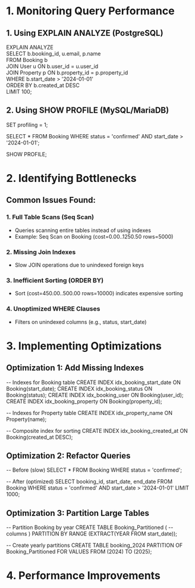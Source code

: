 # 1. Monitoring Query Performance
## 1. Using EXPLAIN ANALYZE (PostgreSQL)
EXPLAIN ANALYZE  
SELECT b.booking_id, u.email, p.name  
FROM Booking b  
JOIN User u ON b.user_id = u.user_id  
JOIN Property p ON b.property_id = p.property_id  
WHERE b.start_date > '2024-01-01'  
ORDER BY b.created_at DESC  
LIMIT 100;  

## 2. Using SHOW PROFILE (MySQL/MariaDB)
<!-- Enable profiling -->
SET profiling = 1;
<!-- Run your query -->
SELECT * FROM Booking WHERE status = 'confirmed' AND start_date > '2024-01-01';
<!-- Show profile -->
SHOW PROFILE;

# 2. Identifying Bottlenecks
## Common Issues Found:
### 1. Full Table Scans (Seq Scan)
* Queries scanning entire tables instead of using indexes
* Example: Seq Scan on Booking (cost=0.00..1250.50 rows=5000)

### 2. Missing Join Indexes
* Slow JOIN operations due to unindexed foreign keys

### 3. Inefficient Sorting (ORDER BY)
* Sort (cost=450.00..500.00 rows=10000) indicates expensive sorting

### 4. Unoptimized WHERE Clauses
* Filters on unindexed columns (e.g., status, start_date)

# 3. Implementing Optimizations
## Optimization 1: Add Missing Indexes
-- Indexes for Booking table
CREATE INDEX idx_booking_start_date ON Booking(start_date);
CREATE INDEX idx_booking_status ON Booking(status);
CREATE INDEX idx_booking_user ON Booking(user_id);
CREATE INDEX idx_booking_property ON Booking(property_id);

-- Indexes for Property table
CREATE INDEX idx_property_name ON Property(name);

-- Composite index for sorting
CREATE INDEX idx_booking_created_at ON Booking(created_at DESC);

## Optimization 2: Refactor Queries
-- Before (slow)
SELECT * FROM Booking WHERE status = 'confirmed';

-- After (optimized)
SELECT booking_id, start_date, end_date 
FROM Booking 
WHERE status = 'confirmed' 
AND start_date > '2024-01-01'
LIMIT 1000;

## Optimization 3: Partition Large Tables
-- Partition Booking by year
CREATE TABLE Booking_Partitioned (
    -- columns
) PARTITION BY RANGE (EXTRACT(YEAR FROM start_date));

-- Create yearly partitions
CREATE TABLE booking_2024 PARTITION OF Booking_Partitioned
    FOR VALUES FROM (2024) TO (2025);

# 4. Performance Improvements
